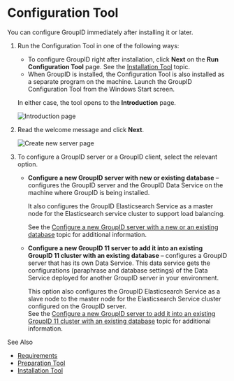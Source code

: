 # Configuration Tool

You can configure GroupID immediately after installing it or later.

1. Run the Configuration Tool in one of the following ways:

   - To configure GroupID right after installation, click **Next** on the **Run Configuration
     Tool** page. See the
     [Installation Tool](/docs/directorymanager/11.0/directorymanager/install/installer/install.md) topic.
   - When GroupID is installed, the Configuration Tool is also installed as a separate program on
     the machine. Launch the GroupID Configuration Tool from the Windows Start screen.

   In either case, the tool opens to the **Introduction** page.

   ![Introduction page](/img/versioned_docs/directorymanager_11.0/directorymanager/install/configure/intro.webp)

2. Read the welcome message and click **Next**.

   ![Create new server page](/img/versioned_docs/directorymanager_11.0/directorymanager/install/configure/select_to_create_a_new_server-new.webp)

3. To configure a GroupID server or a GroupID client, select the relevant option.

   - **Configure a new GroupID server with new or existing database** – configures the GroupID
     server and the GroupID Data Service on the machine where GroupID is being installed.

     It also configures the GroupID Elasticsearch Service as a master node for the Elasticsearch
     service cluster to support load balancing.

     See the
     [Configure a new GroupID server with a new or an existing database](/docs/directorymanager/11.0/directorymanager/install/configure/gidserver.md)
     topic for additional information.

   - **Configure a new GroupID 11 server to add it into an existing GroupID 11 cluster with an
     existing database** – configures a GroupID server that has its own Data Service. This data
     service gets the configurations (paraphrase and database settings) of the Data Service
     deployed for another GroupID server in your environment.

     This option also configures the GroupID Elasticsearch Service as a slave node to the master
     node for the Elasticsearch Service cluster configured on the GroupID server.  
      See the
     [Configure a new GroupID server to add it into an existing GroupID 11 cluster with an existing database](/docs/directorymanager/11.0/directorymanager/install/configure/database.md)
     topic for additional information.

See Also

- [Requirements](/docs/directorymanager/11.0/directorymanager/install/requirements.md)
- [Preparation Tool](/docs/directorymanager/11.0/directorymanager/install/installer/preparationtool.md)
- [Installation Tool](/docs/directorymanager/11.0/directorymanager/install/installer/install.md)
